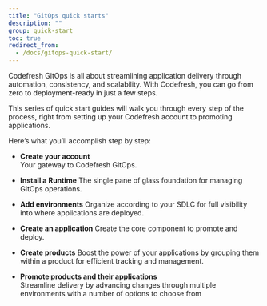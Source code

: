 ```yaml
---
title: "GitOps quick starts"
description: ""
group: quick-start
toc: true
redirect_from:
  - /docs/gitops-quick-start/
---
```







Codefresh GitOps is all about streamlining application delivery through automation, consistency, and scalability. With Codefresh, you can go from zero to deployment-ready in just a few steps.

This series of quick start guides will walk you through every step of the process, right from setting up your Codefresh account to promoting applications.

Here’s what you’ll accomplish step by step:

* **Create your account**  
  Your gateway to Codefresh GitOps.

* **Install a Runtime**
  The single pane of glass foundation for managing GitOps operations.

* **Add environments**
  Organize according to your SDLC for full visibility into where applications are deployed.

* **Create an application**
  Create the core component to promote and deploy.

* **Create products**
  Boost the power of your applications by grouping them within a product for efficient tracking and management.

* **Promote products and their applications**  
  Streamline delivery by advancing changes through multiple environments with a number of options to choose from
